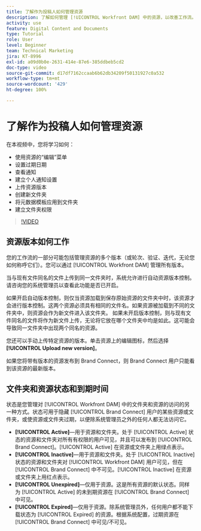 ```yaml
---
title: 了解作为投稿人如何管理资源
description: 了解如何管理 [!UICONTROL Workfront DAM] 中的资源，以改善工作流。
activity: use
feature: Digital Content and Documents
type: Tutorial
role: User
level: Beginner
team: Technical Marketing
jira: KT-8996
exl-id: a09d0b0e-2631-414e-87e6-385ddbeb5cd2
doc-type: video
source-git-commit: d17df7162ccaab6b62db34209f50131927c0a532
workflow-type: tm+mt
source-wordcount: '429'
ht-degree: 100%

---
```


# 了解作为投稿人如何管理资源

在本视频中，您将学习如何：

* 使用资源的“编辑”菜单
* 设置过期日期
* 查看通知
* 建立个人通知设置
* 上传资源版本
* 创建新文件夹
* 将元数据模板应用到文件夹
* 建立文件夹权限

>[!VIDEO](https://video.tv.adobe.com/v/335256/?quality=12&learn=on&enablevpops)

## 资源版本如何工作

您的工作流的一部分可能包括管理资源的多个版本（或轮次、验证、迭代，无论您如何称呼它们）。您可以通过 [!UICONTROL Workfront DAM] 管理所有版本。

当与现有文件同名的文件上传到同一文件夹时，系统允许进行自动资源版本控制。请咨询您的系统管理员以查看此功能是否已开启。

如果开启自动版本控制，则仅当资源加载到保存原始资源的文件夹中时，该资源才会进行版本控制。这两个资源必须具有相同的文件名。如果资源被加载到不同的文件夹中，则资源会作为新文件进入该文件夹。
如果未开启版本控制，则与现有文件同名的文件将作为新文件上传，无论将它放在哪个文件夹中均是如此。这可能会导致同一文件夹中出现两个同名的资源。

您还可以手动上传特定资源的版本。单击资源上的编辑图标，然后选择 **[!UICONTROL Upload new version]**。

如果您将带有版本的资源发布到 Brand Connect，则 Brand Connect 用户只能看到该资源的最新版本。

## 文件夹和资源状态和到期时间

状态是您管理对 [!UICONTROL Workfront DAM] 中的文件夹和资源的访问的另一种方式。状态可用于隐藏 [!UICONTROL Brand Connect] 用户的某些资源或文件夹，或使资源或文件夹过期，以便除系统管理员之外的任何人都无法访问它。

* **[!UICONTROL Active]**—用于资源和文件夹。处于 [!UICONTROL Active] 状态的资源和文件夹对所有有权限的用户可见，并且可以发布到 [!UICONTROL Brand Connect]。[!UICONTROL Active] 在资源或文件夹上用绿点表示。
* **[!UICONTROL Inactive]**—用于资源和文件夹。处于 [!UICONTROL Inactive] 状态的资源和文件夹对 [!UICONTROL Workfront DAM] 用户可见，但在 [!UICONTROL Brand Connect] 中不可见。[!UICONTROL Inactive] 在资源或文件夹上用红点表示。
* **[!UICONTROL Unexpired]**—仅用于资源。这是所有资源的默认状态。同样为 [!UICONTROL Active] 的未到期资源在 [!UICONTROL Brand Connect] 中可见。
* **[!UICONTROL Expired]**—仅用于资源。除系统管理员外，任何用户都不能下载状态为 [!UICONTROL Expired] 的资源。根据系统配置，过期资源在 [!UICONTROL Brand Connect] 中可见/不可见。
